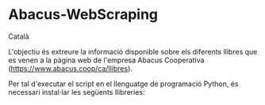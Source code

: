 # Abacus-WebScraping
Català

L'objectiu és extreure la informació disponible sobre els diferents llibres que es venen a la pàgina web de l'empresa Abacus Cooperativa (https://www.abacus.coop/ca/llibres).

Per tal d'executar el script en el llenguatge de programació Python, és necessari instal·lar les següents llibreries:

